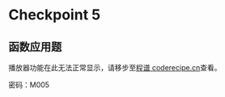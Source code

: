Checkpoint 5
====
函数应用题
----

<cr type="player" parameters="XMzg1Njc0MjQxNg=="><notice>播放器功能在此无法正常显示，请移步至[程谱 coderecipe.cn](https://coderecipe.cn/learn/1)查看。</notice></cr>

密码：M005
